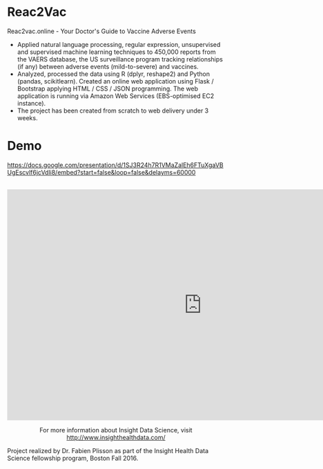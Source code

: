 # Reac2Vac

Reac2vac.online - Your Doctor's Guide to Vaccine Adverse Events
- Applied natural language processing, regular expression, unsupervised and supervised machine learning techniques to 450,000 reports from the VAERS database, the US surveillance program tracking relationships (if any) between adverse events (mild-to-severe) and vaccines.
- Analyzed, processed the data using R (dplyr, reshape2) and Python (pandas, scikitlearn).
Created an online web application using Flask / Bootstrap applying HTML / CSS / JSON programming. The web application is running via Amazon Web Services (EBS-optimised EC2 instance).
- The project has been created from scratch to web delivery under 3 weeks. 

# Demo
https://docs.google.com/presentation/d/1SJ3R24h7R1VMaZalEh6FTuXgaVBUgEscvlf6jcVdli8/embed?start=false&loop=false&delayms=60000

<section id="slides" class="slides-section">
  <div class="container">
    <div class="row">
      <div class="col-lg-12" align="center">
        <br>
        <iframe src="https://docs.google.com/presentation/d/1SJ3R24h7R1VMaZalEh6FTuXgaVBUgEscvlf6jcVdli8/embed?start=false&loop=false&delayms=60000" frameborder="0" width="900" height="535" allowfullscreen="true" mozallowfullscreen="true" webkitallowfullscreen="true"></iframe>  
        <br>
        <p> For more information about Insight Data Science, visit <a href="url"> http://www.insighthealthdata.com/</a>
      </div>
    </div>
  </div>
</section>

Project realized by Dr. Fabien Plisson as part of the Insight Health Data Science fellowship program,
Boston Fall 2016.
